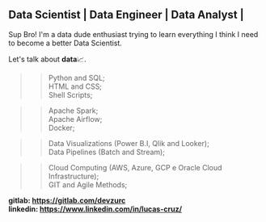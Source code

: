 ## Data Scientist | Data Engineer | Data Analyst |

Sup Bro!
I'm a data dude enthusiast trying to learn everything I think I need to become a better Data Scientist.

Let's talk about <b>data</b>📈.

>> Python and SQL; <br>
>> HTML and CSS; <br>
>> Shell Scripts; <br>

>> Apache Spark; <br>
>> Apache Airflow; <br>
>> Docker; <br>

>> Data Visualizations (Power B.I, Qlik and Looker); <br>
>> Data Pipelines (Batch and Stream); <br>

>> Cloud Computing (AWS, Azure, GCP e Oracle Cloud Infrastructure); <br>
>> GIT and Agile Methods; <br>

<b>gitlab: https://gitlab.com/devzurc</b><br>
<b>linkedin: https://www.linkedin.com/in/lucas-cruz/</b>
